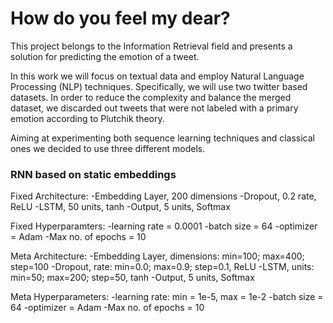 # How do you feel my dear?

This project belongs to the Information Retrieval field and presents a solution for predicting the emotion of a tweet. 

In this work we will focus on textual data and employ Natural Language Processing (NLP) techniques. Specifically, we will use two twitter based datasets. In order to reduce the complexity and balance the merged dataset, we discarded out tweets that were not labeled with a primary emotion according to Plutchik theory.

Aiming at experimenting both sequence learning techniques and classical ones we decided to use three different models.

### RNN based on static embeddings

Fixed Architecture:
-Embedding Layer, 200 dimensions
-Dropout, 0.2 rate, ReLU
-LSTM, 50 units, tanh
-Output, 5 units, Softmax

Fixed Hyperparamters:
-learning rate = 0.0001
-batch size = 64
-optimizer = Adam
-Max no. of epochs = 10

Meta Architecture:
-Embedding Layer, dimensions: min=100; max=400; step=100
-Dropout, rate: min=0.0; max=0.9; step=0.1, ReLU
-LSTM, units: min=50; max=200; step=50, tanh
-Output, 5 units, Softmax

Meta Hyperparameters:
-learning rate: min = 1e-5, max = 1e-2
-batch size = 64
-optimizer = Adam
-Max no. of epochs = 10

